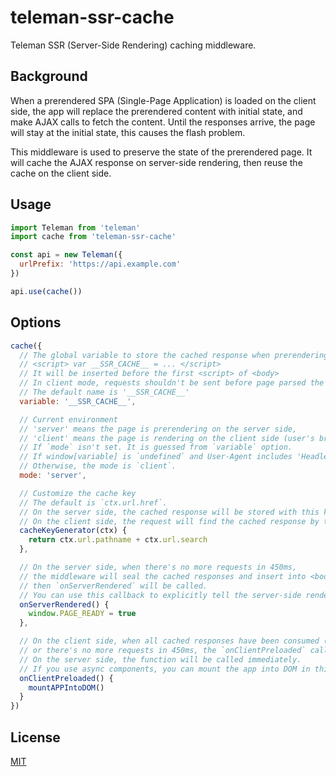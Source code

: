 # teleman-ssr-cache
Teleman SSR (Server-Side Rendering) caching middleware.

## Background
When a prerendered SPA (Single-Page Application) is loaded on the client side, the app will replace the
prerendered content with initial state, and make AJAX calls to fetch the content.
Until the responses arrive, the page will stay at the initial state, this causes the flash problem.

This middleware is used to preserve the state of the prerendered page.
It will cache the AJAX response on server-side rendering, then reuse the cache on the client side.

## Usage
```js
import Teleman from 'teleman'
import cache from 'teleman-ssr-cache'

const api = new Teleman({
  urlPrefix: 'https://api.example.com'
})

api.use(cache())
```

## Options

```js
cache({
  // The global variable to store the cached response when prerendering on the server side. e.g.
  // <script> var __SSR_CACHE__ = ... </script>
  // It will be inserted before the first <script> of <body>
  // In client mode, requests shouldn't be sent before page parsed the <script> tag.
  // The default name is '__SSR_CACHE__'
  variable: '__SSR_CACHE__',

  // Current environment
  // 'server' means the page is prerendering on the server side,
  // 'client' means the page is rendering on the client side (user's browser).
  // If `mode` isn't set. It is guessed from `variable` option.
  // If window[variable] is `undefined` and User-Agent includes 'Headless', the mode is `server`.
  // Otherwise, the mode is `client`.
  mode: 'server',

  // Customize the cache key
  // The default is `ctx.url.href`.
  // On the server side, the cached response will be stored with this key.
  // On the client side, the request will find the cached response by this key.
  cacheKeyGenerator(ctx) {
    return ctx.url.pathname + ctx.url.search
  },

  // On the server side, when there's no more requests in 450ms,
  // the middleware will seal the cached responses and insert into <body>,
  // then `onServerRendered` will be called.
  // You can use this callback to explicitly tell the server-side rendering engine the prerendering has complete.
  onServerRendered() {
    window.PAGE_READY = true  
  },

  // On the client side, when all cached responses have been consumed (cache store is empty),
  // or there's no more requests in 450ms, the `onClientPreloaded` callback will be called.
  // On the server side, the function will be called immediately.
  // If you use async components, you can mount the app into DOM in this callback to prevent the flash problem.
  onClientPreloaded() {
    mountAPPIntoDOM()
  }
})
```

## License
[MIT](LICENSE)

